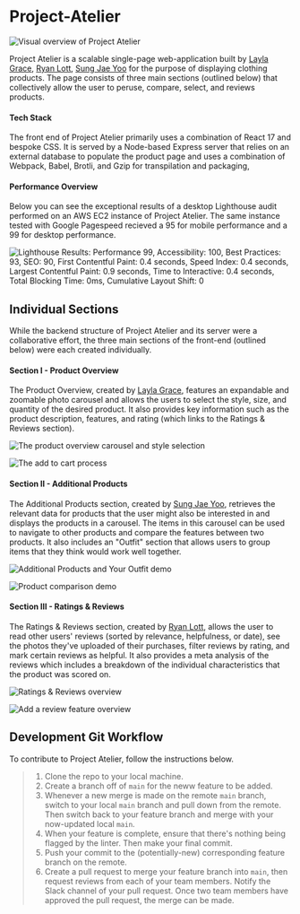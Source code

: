 # Project-Atelier

![Visual overview of Project Atelier](https://drive.google.com/uc?export=view&id=1w_BFELjJmzZgKwtNrfSuX23gQaJZYsfn)

Project Atelier is a scalable single-page web-application built by [Layla Grace](www.linkedin.com/in/thegraceoflayla), [Ryan Lott](https://www.linkedin.com/in/ryan-c-lott/), [Sung Jae Yoo](https://www.linkedin.com/in/sungu93/) for the purpose of displaying clothing products. The page consists of three main sections (outlined below) that collectively allow the user to peruse, compare, select, and reviews products.

#### Tech Stack
The front end of Project Atelier primarily uses a combination of React 17 and bespoke CSS. It is served by a Node-based Express server that relies on an external database to populate the product page and uses a combination of Webpack, Babel, Brotli, and Gzip for transpilation and packaging,  

#### Performance Overview
Below you can see the exceptional results of a desktop Lighthouse audit performed on an AWS EC2 instance of Project Atelier. The same instance tested with Google Pagespeed recieved a 95 for mobile performance and a 99 for desktop performance.

![Lighthouse Results: Performance 99, Accessibility: 100, Best Practices: 93, SEO: 90, First Contentful Paint: 0.4 seconds, Speed Index: 0.4 seconds, Largest Contentful Paint: 0.9 seconds, Time to Interactive: 0.4 seconds, Total Blocking Time: 0ms, Cumulative Layout Shift: 0](https://drive.google.com/uc?export=view&id=1pWGAmZRyXHlMs49QvcQMCbgwnQq_VQNm)

## Individual Sections
While the backend structure of Project Atelier and its server were a collaborative effort, the three main sections of the front-end (outlined below) were each created individually.

#### Section I - Product Overview
The Product Overview, created by [Layla Grace](www.linkedin.com/in/thegraceoflayla), features an expandable and zoomable photo carousel and allows the users to select the style, size, and quantity of the desired product. It also provides key information such as the product description, features, and rating (which links to the Ratings & Reviews section).

![The product overview carousel and style selection](https://drive.google.com/uc?export=view&id=1LVpDEQYbf81lk3IfXbo8L2rjXp1Ux_v4)

![The add to cart process](https://drive.google.com/uc?export=view&id=1dpGUXYVk6vXZrz3i_4YAqsu6AOhgrBlE)

#### Section II - Additional Products
The Additional Products section, created by [Sung Jae Yoo](https://www.linkedin.com/in/sungu93/), retrieves the relevant data for products that the user might also be interested in and displays the products in a carousel. The items in this carousel can be used to navigate to other products and compare the features between two products. It also includes an "Outfit" section that allows users to group items that they think would work well together.

![Additional Products and Your Outfit demo](https://drive.google.com/uc?export=view&id=1mYoD0qGusYetTyOi4D58ayDcO6LEZiS2)

![Product comparison demo](https://drive.google.com/uc?export=view&id=1l_RXjePYKXZxhx3RTNfnWoHp3P-p9S7s)

#### Section III - Ratings & Reviews
The Ratings & Reviews section, created by [Ryan Lott](https://www.linkedin.com/in/ryan-c-lott/), allows the user to read other users' reviews (sorted by relevance, helpfulness, or date), see the photos they've uploaded of their purchases, filter reviews by rating, and mark certain reviews as helpful. It also provides a meta analysis of the reviews which includes a breakdown of the individual characteristics that the product was scored on.

![Ratings & Reviews overview](https://drive.google.com/uc?export=view&id=1IhN6ZV_MgflVgeu86caZ-m1VOFxK-csU)

![Add a review feature overview](https://drive.google.com/uc?export=view&id=1Tl3Mleb5yVzInt_ycggk2x9q5NvhzNtD)

## Development Git Workflow ##
To contribute to Project Atelier, follow the instructions below. 
> 1. Clone the repo to your local machine.
> 2. Create a branch off of `main` for the neww feature to be added.
> 3. Whenever a new merge is made on the remote `main` branch, switch to your local `main` branch and pull down from the remote. Then switch back to your feature branch and merge with your now-updated local `main`.
> 4. When your feature is complete, ensure that there's nothing being flagged by the linter. Then make your final commit.
> 5. Push your commit to the (potentially-new) corresponding feature branch on the remote.
> 6. Create a pull request to merge your feature branch into `main`, then request reviews from each of your team members. Notify the Slack channel of your pull request. Once two team members have approved the pull request, the merge can be made.
